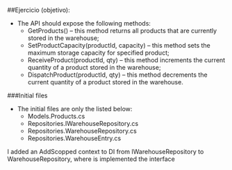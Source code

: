 ##Ejercicio (objetivo):

- The API should expose the following methods:
  - GetProducts() – this method returns all products that are currently stored in the warehouse;
  - SetProductCapacity(productId, capacity) – this method sets the maximum storage capacity for specified product;
  - ReceiveProduct(productId, qty) – this method increments the current quantity of a product stored in the warehouse;
  - DispatchProduct(productId, qty) – this method decrements the current quantity of a product stored in the warehouse.

###Initial files
- The initial files are only the listed below:
  - Models.Products.cs
  - Repositories.IWarehouseRepository.cs
  - Repositories.WarehouseRepository.cs
  - Repositories.WarehouseEntry.cs

I added an AddScopped context to DI from IWarehouseRepository to WarehouseRepository, where is implemented the interface